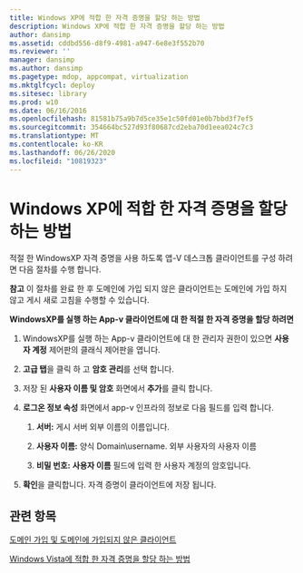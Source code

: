 ```yaml
---
title: Windows XP에 적합 한 자격 증명을 할당 하는 방법
description: Windows XP에 적합 한 자격 증명을 할당 하는 방법
author: dansimp
ms.assetid: cddbd556-d8f9-4981-a947-6e8e3f552b70
ms.reviewer: ''
manager: dansimp
ms.author: dansimp
ms.pagetype: mdop, appcompat, virtualization
ms.mktglfcycl: deploy
ms.sitesec: library
ms.prod: w10
ms.date: 06/16/2016
ms.openlocfilehash: 81581b75a9b7d5ce35e1c50fd01e0b7bbd3f7ef5
ms.sourcegitcommit: 354664bc527d93f80687cd2eba70d1eea024c7c3
ms.translationtype: MT
ms.contentlocale: ko-KR
ms.lasthandoff: 06/26/2020
ms.locfileid: "10819323"
---
```

# Windows XP에 적합 한 자격 증명을 할당 하는 방법


적절 한 WindowsXP 자격 증명을 사용 하도록 앱-V 데스크톱 클라이언트를 구성 하려면 다음 절차를 수행 합니다.

**참고**  이 절차를 완료 한 후 도메인에 가입 되지 않은 클라이언트는 도메인에 가입 하지 않고 게시 새로 고침을 수행할 수 있습니다.

 

**WindowsXP를 실행 하는 App-v 클라이언트에 대 한 적절 한 자격 증명을 할당 하려면**

1.  WindowsXP를 실행 하는 App-v 클라이언트에 대 한 관리자 권한이 있으면 **사용자 계정** 제어판의 클래식 제어판을 엽니다.

2.  **고급 탭**을 클릭 하 고 **암호 관리**를 선택 합니다.

3.  저장 된 **사용자 이름 및 암호** 화면에서 **추가**를 클릭 합니다.

4.  **로그온 정보 속성** 화면에서 app-v 인프라의 정보로 다음 필드를 입력 합니다.

    1.  **서버:** 게시 서버 외부 이름의 이름입니다.

    2.  **사용자 이름:** 양식 Domain\\username. 외부 사용자의 사용자 이름

    3.  **비밀 번호:** **사용자 이름** 필드에 입력 한 사용자 계정의 암호입니다.

5.  **확인**을 클릭합니다. 자격 증명이 클라이언트에 저장 됩니다.

## 관련 항목


[도메인 가입 및 도메인에 가입되지 않은 클라이언트](domain-joined-and-non-domain-joined-clients.md)

[Windows Vista에 적합 한 자격 증명을 할당 하는 방법](how-to-assign--the-proper-credentials-for-windows-vista.md)

 

 





